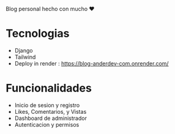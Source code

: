 Blog personal hecho con mucho ❤️
# Tecnologias
* Django 
* Tailwind
* Deploy in render : https://blog-anderdev-com.onrender.com/
# Funcionalidades
- Inicio de sesion y registro
- Likes, Comentarios, y Vistas 
- Dashboard de administrador
- Autenticacion y permisos
